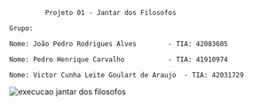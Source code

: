 		     Projeto 01 - Jantar dos Filosofos

	Grupo:

	Nome: João Pedro Rodrigues Alves 		- TIA: 42083605

	Nome: Pedro Henrique Carvalho 			- TIA: 41910974
	
	Nome: Victor Cunha Leite Goulart de Araujo 	- TIA: 42031729


![execucao jantar dos filosofos](https://i.imgur.com/K65Uecz.png)

